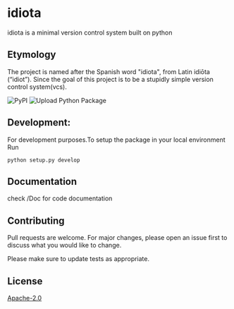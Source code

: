# idiota
idiota is a minimal version control system built on 
python

## Etymology
The project is named after the Spanish word "idiota", from Latin idiōta (“idiot”). Since the goal of 
this project is to be a stupidly simple version control system(vcs).

![PyPI](https://img.shields.io/pypi/v/idiota)
![Upload Python Package](https://github.com/prakashsellathurai/idiota/workflows/Upload%20Python%20Package/badge.svg)

## Development:
For development purposes.To setup the package in your local environment  Run 

``python setup.py develop``
## Documentation
check /Doc for code documentation

## Contributing
Pull requests are welcome. For major changes, please open an issue first to discuss what you would like to change.

Please make sure to update tests as appropriate.

## License
[Apache-2.0](https://choosealicense.com/licenses/apache-2.0/)
